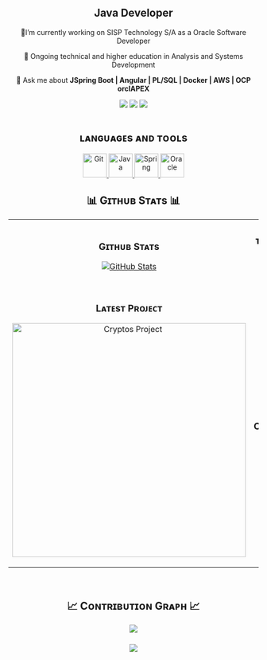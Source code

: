 <div align="center">
  <h2>Java Developer</h2>
  <p>
   🚀I’m currently working on SISP Technology S/A as a Oracle Software Developer</strong>
  </p>
</div>

<div align="center">
  <p>🌱 Ongoing technical and higher education in Analysis and Systems Development</p>
  <p>💬 Ask me about <strong>JSpring Boot | Angular | PL/SQL | Docker | AWS | OCP orclAPEX</strong></p>
</div>

<div align = "center">

[<img src ="https://img.shields.io/badge/github-%23121011.svg?style=for-the-badge&logo=github&logoColor=white">](https://github.com/godmnathan)
[<img src="https://img.shields.io/badge/linkedin-%2312100E.svg?&style=for-the-badge&logo=linkedin&logoColor=white&color=black" />](https://www.linkedin.com/in/nathanmgodoy/)
[<img src="https://img.shields.io/badge/instagram-%2312100E.svg?&style=for-the-badge&logo=instagram&logoColor=white&color=black" />](https://instagram.com/nathanmgodoy)
</div>

<div align="center" style="display: flex; justify-content: space-around;">
    <div style="text-align: center;">
    <h2>ʟᴀɴɢᴜᴀɢᴇs ᴀɴᴅ ᴛᴏᴏʟs</h2>
    <a href="https://git-scm.com/" target="_blank">
    <img src="https://img.icons8.com/color/48/000000/git.png" alt="Git" width="48"/>
    </a>
    <a href="https://seu-link-do-java">
        <img src="https://img.icons8.com/color/48/000000/java-coffee-cup-logo--v1.png" alt="Java" width="48"/>
    <a href="https://spring.io/" target="_blank">
    <img src="https://img.icons8.com/color/48/000000/spring-logo.png" alt="Spring" width="48"/>
    </a>
    </a>
        <a href="https://www.oracle.com/" target="_blank">
        <img src="https://img.icons8.com/color/48/000000/oracle-logo.png" alt="Oracle" width="48"/>
    </a>
    </div>
</div>

<!--Github stats Table--> 
<h2 align="center">📊 Gɪᴛʜᴜʙ Sᴛᴀᴛs 📊</h2>

<table width="100%">
  <tr>
    <td width="50%">
      <h3 align="center"><strong>Gɪᴛʜᴜʙ Sᴛᴀᴛs</strong></h3>
      <p align="center">
        <a href="https://github.com/Kiran1689">
          <img align="center" src="https://github-readme-stats.vercel.app/api?username=godmnathan&count_private=true&show_icons=true&theme=nightowl" alt="GitHub Stats" />
        </a>
      </p>
    </td>
    <td width="50%">
      <h3 align="center"><strong>ᴛᴏᴘ ʟᴀɴɢᴜᴀɢᴇs</strong></h3>
      <p align="center">
        <a href="https://github.com/Kiran1689">
          <img align="center"  width="75%" src="https://github-readme-stats.vercel.app/api/top-langs/?username=godmnathan&theme=nightowl&layout=compact" alt="Streak Stats" />
        </a>
      </p>
    </td>
  </tr>
  <tr>
    <td width="50%">
      <h3 align="center"><strong>Lᴀᴛᴇsᴛ Pʀᴏᴊᴇᴄᴛ</strong></h3>
      <p align="center">
        <a href="https://github.com/Kiran1689/cryptos">
          <img align="center" width="470" src="https://github-readme-stats.vercel.app/api/pin/?username=godmnathan&repo=file_loader_oracle_database&theme=nightowl&show_owner=true" alt="Cryptos Project" />
        </a>
      </p>
    </td>
    <td width="50%">
      <h3 align="center"><strong>Tᴏᴘ Cᴏɴᴛʀɪʙᴜᴛɪᴏɴs</strong></h3>
      <p align="center">
        <a href="https://github.com/Kiran1689">
          <img align="center" src="https://github-contributor-stats.vercel.app/api?username=godmnathan&limit=3&theme=nightowl&show_owner=true&combine_all_yearly_contributions=true" alt="Top Repo" />
        </a>
      </p>
    </td>
  </tr>
</table>
<br />

<!--Contribution Graph-->
<h2 align="center">📈 Cᴏɴᴛʀɪʙᴜᴛɪᴏɴ Gʀᴀᴘʜ 📈</h2>
<div align="center">
    <img src="https://github-readme-activity-graph.vercel.app/graph?username=godmnathan&bg_color=011627&color=79d3c3&line=c792ea&point=ffeb95&area=true&hide_border=false" border-radius="15">
</div>


<h3 align="center">
  <img src="https://readme-typing-svg.herokuapp.com/?font=Righteous&size=25&center=true&vCenter=true&width=500&height=70&duration=4000&lines=Thanks+for+visiting!+✌️;+Shoot+me+a+message+on+Facebook!;I'm+always+down+to+collab+:)">
</h3>
